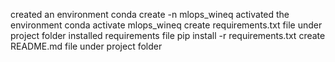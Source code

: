 created an environment 
    conda create -n mlops_wineq
activated the environment
    conda activate mlops_wineq
create requirements.txt file under project folder
installed requirements file
    pip install -r requirements.txt
create README.md file under project folder
   
